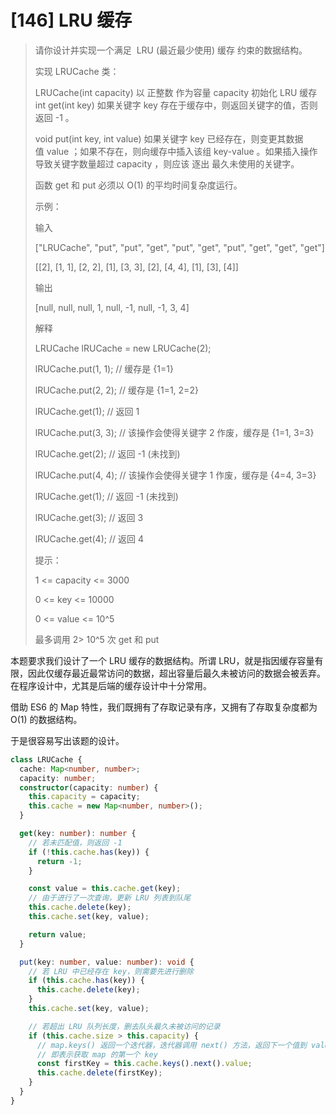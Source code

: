 # [146] LRU 缓存

> 请你设计并实现一个满足  LRU (最近最少使用) 缓存 约束的数据结构。
>
> 实现 LRUCache 类：
>
> LRUCache(int capacity) 以 正整数 作为容量 capacity 初始化 LRU 缓存 int get(int key) 如果关键字 key 存在于缓存中，则返回关键字的值，否则返回 -1 。
>
> void put(int key, int value) 如果关键字 key 已经存在，则变更其数据值 value ；如果不存在，则向缓存中插入该组 key-value 。如果插入操作导致关键字数量超过 capacity ，则应该 逐出 最久未使用的关键字。
>
> 函数 get 和 put 必须以 O(1) 的平均时间复杂度运行。
>
> 示例：
>
> 输入
>
> ["LRUCache", "put", "put", "get", "put", "get", "put", "get", "get", "get"]
>
> [[2], [1, 1], [2, 2], [1], [3, 3], [2], [4, 4], [1], [3], [4]]
>
> 输出
>
> [null, null, null, 1, null, -1, null, -1, 3, 4]
>
> 解释
>
> LRUCache lRUCache = new LRUCache(2);
>
> lRUCache.put(1, 1); // 缓存是 {1=1}
>
> lRUCache.put(2, 2); // 缓存是 {1=1, 2=2}
>
> lRUCache.get(1);    // 返回 1
>
> lRUCache.put(3, 3); // 该操作会使得关键字 2 作废，缓存是 {1=1, 3=3}
>
> lRUCache.get(2);    // 返回 -1 (未找到)
>
> lRUCache.put(4, 4); // 该操作会使得关键字 1 作废，缓存是 {4=4, 3=3}
>
> lRUCache.get(1);    // 返回 -1 (未找到)
>
> lRUCache.get(3);    // 返回 3
>
> lRUCache.get(4);    // 返回 4
>
> 提示：
>
> 1 <= capacity <= 3000
>
> 0 <= key <= 10000
>
> 0 <= value <= 10^5
>
> 最多调用 2> 10^5 次 get 和 put

本题要求我们设计了一个 LRU 缓存的数据结构。所谓 LRU，就是指因缓存容量有限，因此仅缓存最近最常访问的数据，超出容量后最久未被访问的数据会被丢弃。在程序设计中，尤其是后端的缓存设计中十分常用。

借助 ES6 的 Map 特性，我们既拥有了存取记录有序，又拥有了存取复杂度都为 O(1) 的数据结构。

于是很容易写出该题的设计。

```ts
class LRUCache {
  cache: Map<number, number>;
  capacity: number;
  constructor(capacity: number) {
    this.capacity = capacity;
    this.cache = new Map<number, number>();
  }

  get(key: number): number {
    // 若未匹配值，则返回 -1
    if (!this.cache.has(key)) {
      return -1;
    }

    const value = this.cache.get(key);
    // 由于进行了一次查询，更新 LRU 列表到队尾
    this.cache.delete(key);
    this.cache.set(key, value);

    return value;
  }

  put(key: number, value: number): void {
    // 若 LRU 中已经存在 key，则需要先进行删除
    if (this.cache.has(key)) {
      this.cache.delete(key);
    }
    this.cache.set(key, value);

    // 若超出 LRU 队列长度，删去队头最久未被访问的记录
    if (this.cache.size > this.capacity) {
      // map.keys() 返回一个迭代器，迭代器调用 next() 方法，返回下一个值到 value 中
      // 即表示获取 map 的第一个 key
      const firstKey = this.cache.keys().next().value;
      this.cache.delete(firstKey);
    }
  }
}
```
